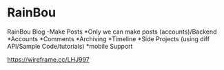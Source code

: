 # RainBou
RainBou Blog
-Make Posts
  *Only we can make posts (accounts)/Backend
  *Accounts
  *Comments
  *Archiving
  *Timeline
  *Side Projects (using diff API/Sample Code/tutorials)
  *mobile Support
  
  https://wireframe.cc/LHJ997
  
